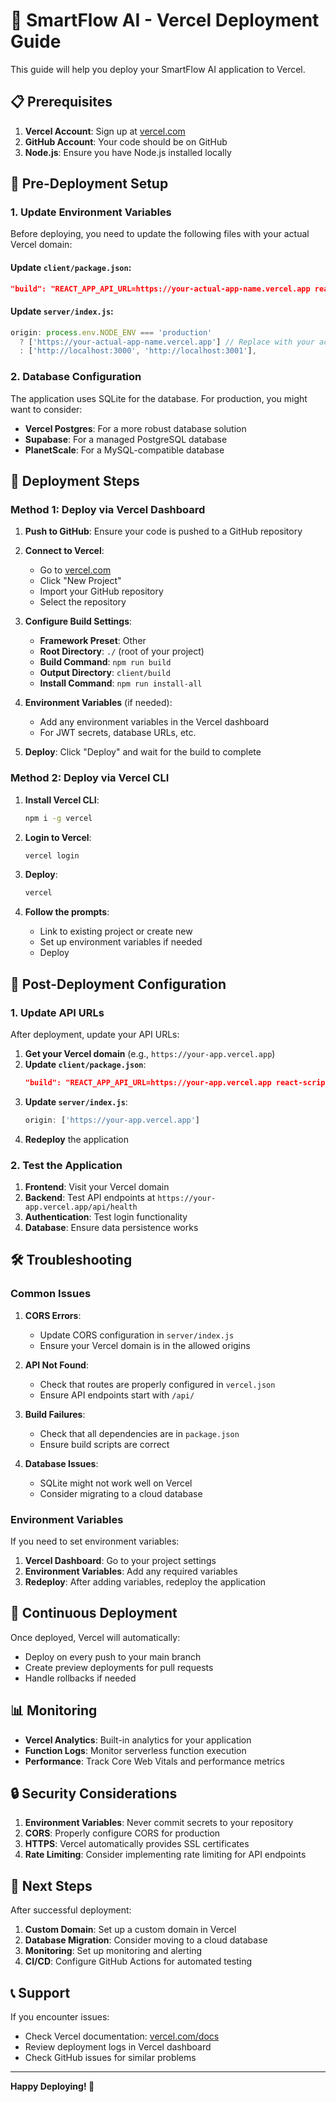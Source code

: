 # 🚀 SmartFlow AI - Vercel Deployment Guide

This guide will help you deploy your SmartFlow AI application to Vercel.

## 📋 Prerequisites

1. **Vercel Account**: Sign up at [vercel.com](https://vercel.com)
2. **GitHub Account**: Your code should be on GitHub
3. **Node.js**: Ensure you have Node.js installed locally

## 🔧 Pre-Deployment Setup

### 1. Update Environment Variables

Before deploying, you need to update the following files with your actual Vercel domain:

#### Update `client/package.json`:
```json
"build": "REACT_APP_API_URL=https://your-actual-app-name.vercel.app react-scripts build"
```

#### Update `server/index.js`:
```javascript
origin: process.env.NODE_ENV === 'production' 
  ? ['https://your-actual-app-name.vercel.app'] // Replace with your actual domain
  : ['http://localhost:3000', 'http://localhost:3001'],
```

### 2. Database Configuration

The application uses SQLite for the database. For production, you might want to consider:
- **Vercel Postgres**: For a more robust database solution
- **Supabase**: For a managed PostgreSQL database
- **PlanetScale**: For a MySQL-compatible database

## 🚀 Deployment Steps

### Method 1: Deploy via Vercel Dashboard

1. **Push to GitHub**: Ensure your code is pushed to a GitHub repository
2. **Connect to Vercel**:
   - Go to [vercel.com](https://vercel.com)
   - Click "New Project"
   - Import your GitHub repository
   - Select the repository

3. **Configure Build Settings**:
   - **Framework Preset**: Other
   - **Root Directory**: `./` (root of your project)
   - **Build Command**: `npm run build`
   - **Output Directory**: `client/build`
   - **Install Command**: `npm run install-all`

4. **Environment Variables** (if needed):
   - Add any environment variables in the Vercel dashboard
   - For JWT secrets, database URLs, etc.

5. **Deploy**: Click "Deploy" and wait for the build to complete

### Method 2: Deploy via Vercel CLI

1. **Install Vercel CLI**:
   ```bash
   npm i -g vercel
   ```

2. **Login to Vercel**:
   ```bash
   vercel login
   ```

3. **Deploy**:
   ```bash
   vercel
   ```

4. **Follow the prompts**:
   - Link to existing project or create new
   - Set up environment variables if needed
   - Deploy

## 🔧 Post-Deployment Configuration

### 1. Update API URLs

After deployment, update your API URLs:

1. **Get your Vercel domain** (e.g., `https://your-app.vercel.app`)
2. **Update `client/package.json`**:
   ```json
   "build": "REACT_APP_API_URL=https://your-app.vercel.app react-scripts build"
   ```
3. **Update `server/index.js`**:
   ```javascript
   origin: ['https://your-app.vercel.app']
   ```
4. **Redeploy** the application

### 2. Test the Application

1. **Frontend**: Visit your Vercel domain
2. **Backend**: Test API endpoints at `https://your-app.vercel.app/api/health`
3. **Authentication**: Test login functionality
4. **Database**: Ensure data persistence works

## 🛠️ Troubleshooting

### Common Issues

1. **CORS Errors**:
   - Update CORS configuration in `server/index.js`
   - Ensure your Vercel domain is in the allowed origins

2. **API Not Found**:
   - Check that routes are properly configured in `vercel.json`
   - Ensure API endpoints start with `/api/`

3. **Build Failures**:
   - Check that all dependencies are in `package.json`
   - Ensure build scripts are correct

4. **Database Issues**:
   - SQLite might not work well on Vercel
   - Consider migrating to a cloud database

### Environment Variables

If you need to set environment variables:

1. **Vercel Dashboard**: Go to your project settings
2. **Environment Variables**: Add any required variables
3. **Redeploy**: After adding variables, redeploy the application

## 🔄 Continuous Deployment

Once deployed, Vercel will automatically:
- Deploy on every push to your main branch
- Create preview deployments for pull requests
- Handle rollbacks if needed

## 📊 Monitoring

- **Vercel Analytics**: Built-in analytics for your application
- **Function Logs**: Monitor serverless function execution
- **Performance**: Track Core Web Vitals and performance metrics

## 🔒 Security Considerations

1. **Environment Variables**: Never commit secrets to your repository
2. **CORS**: Properly configure CORS for production
3. **HTTPS**: Vercel automatically provides SSL certificates
4. **Rate Limiting**: Consider implementing rate limiting for API endpoints

## 🎯 Next Steps

After successful deployment:

1. **Custom Domain**: Set up a custom domain in Vercel
2. **Database Migration**: Consider moving to a cloud database
3. **Monitoring**: Set up monitoring and alerting
4. **CI/CD**: Configure GitHub Actions for automated testing

## 📞 Support

If you encounter issues:
- Check Vercel documentation: [vercel.com/docs](https://vercel.com/docs)
- Review deployment logs in Vercel dashboard
- Check GitHub issues for similar problems

---

**Happy Deploying! 🚀** 
